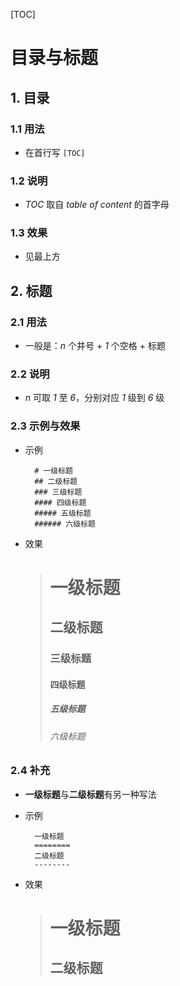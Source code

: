 [TOC]

# 目录与标题

## 1. 目录

### 1.1 用法

- 在首行写 `[TOC]`

### 1.2 说明

- *TOC* 取自 *table of content* 的首字母

### 1.3 效果

- 见最上方

## 2. 标题

### 2.1 用法

- 一般是：*n* 个井号 + *1* 个空格 + 标题

### 2.2 说明

- *n* 可取 *1* 至 *6*，分别对应 *1* 级到 *6* 级

### 2.3 示例与效果

- 示例

        # 一级标题
        ## 二级标题
        ### 三级标题
        #### 四级标题
        ##### 五级标题
        ###### 六级标题

- 效果

    > # 一级标题
    > ## 二级标题
    > ### 三级标题
    > #### 四级标题
    > ##### 五级标题
    > ###### 六级标题

### 2.4 补充

- **一级标题**与**二级标题**有另一种写法

- 示例

        一级标题
        ========
        二级标题
        --------

- 效果

    > 一级标题
    > ========
    > 二级标题
    > --------